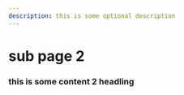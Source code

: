 ```yaml
---
description: this is some optional description
---
```


# sub page 2

### this is some content 2 headling



